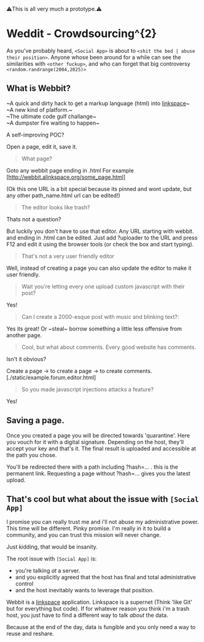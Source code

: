 ⚠️This is all very much a prototype.⚠️

# Weddit - Crowdsourcing^{2}

As you've probably heard, `<Social App>` is about to `<shit the bed | abuse their position>`.
Anyone whose been around for a while can see the similarities with `<other fuckup>`,
and who can forget that big controversy `<random.randrange(2004,2025)>`

## What is Webbit?

~A quick and dirty hack to get a markup language (html) into [linkspace](https://www.linkspace.dev)~  
~A new kind of platform.~  
~The ultimate code gulf challange~  
~A dumpster fire waiting to happen~  

A self-improving POC?

Open a page, edit it, save it.

> What page?

Goto any webbit page ending in .html
For example [http://webbit.alinkspace.org/some_page.html]

(Ok this one URL is a bit special because its pinned and wont update, but any other path_name.html url can be edited!)

> The editor looks like trash?

Thats not a question?

But luckily you don't have to use that editor. 
Any URL starting with webbit. and ending in .html can be edited.
Just add ?uploader to the URL and press F12  and edit it using the browser tools (or check the box and start typing).

> That's not a very user friendly editor

Well, instead of creating a page you can also update the editor to make it user friendly.

> Wait you're letting every one upload custom javascript with their post?

Yes!

> Can I create a 2000-esque post with music and blinking text?:

Yes its great!
Or ~steal~ borrow something a little less offensive from another page.

> Cool, but what about comments. Every good website has comments.

Isn't it obvious? 

Create a page -> to create a page -> to create comments. [./static/example.forum.editor.html]

> So you made javascript injections attacks a feature?

Yes!

## Saving a page.

Once you created a page you will be directed towards 'quarantine'.
Here you vouch for it with a digital signature.
Depending on the host, they'll accept your key and that's it.
The final result is uploaded and accessible at the path you chose.

You'll be redirected there with a path including ?hash=... . this is the permanent link.
Requesting a page without ?hash=... gives you the latest upload. 

## That's cool but what about the issue with `[Social App]`

I promise you can really trust me and i'll not abuse my administrative power.
This time will be different. Pinky promise.
I'm really in it to build a community, and you can trust this mission will never change.

Just kidding, that would be insanity.

The root issue with `[Social App]` is:

- you're talking _at_ a server.
- and you explicitly agreed that the host has final and total administrative control
- and the host inevitably wants to leverage that position.

Webbit is a [linkspace](www.linkspace.dev) application. Linkspace is a supernet (Think 'like Git' but for everything but code).
If for whatever reason you think i'm a trash host, you just have to find a different way to talk _about_ the data.

Because at the end of the day, data is fungible and you only need a way to reuse and reshare.
